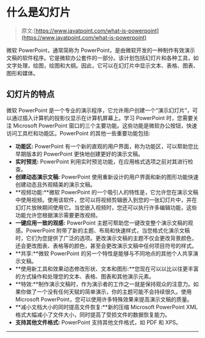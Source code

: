 # 什么是幻灯片

> 原文:[https://www.javatpoint.com/what-is-powerpoint](https://www.javatpoint.com/what-is-powerpoint)

微软 PowerPoint，通常简称为 PowerPoint，是由微软开发的一种制作有效演示文稿的软件程序。它是微软办公套件的一部分。该计划包括幻灯片和各种工具，如文字处理，绘图，绘图和大纲。因此，它可以在幻灯片中显示文本、表格、图表、图形和媒体。

## 幻灯片的特点

微软 PowerPoint 是一个专业的演示程序，它允许用户创建一个“演示幻灯片”，可以通过插入计算机的投影仪显示在计算机屏幕上。学习 PowerPoint 时，您需要关注 Microsoft PowerPoint 窗口的三个主要功能。这些功能是微软办公按钮，快速访问工具栏和功能区。PowerPoint 的其他一些重要功能包括:

*   **功能区:** PowerPoint 有一个新的直观的用户界面，称为功能区，可以帮助您比早期版本的 PowerPoint 更快地创建更好的演示文稿。
*   **实时预览:** PowerPoint 利用实时预览功能，在应用格式选项之前对其进行检查。
*   **创建动态演示文稿:** PowerPoint 使用重新设计的用户界面和新的图形功能快速创建动态且外观精美的演示文稿。
*   **视频功能:**微软 PowerPoint 的一个吸引人的特性是，它允许您在演示文稿中使用视频。使用该软件，您可以将视频剪辑嵌入到您的一张幻灯片中，并在幻灯片放映期间使用它。当您嵌入视频时，您还可以执行许多编辑功能，这些功能允许您根据演示需要更改视频。
*   **一键应用一致的观感:** PowerPoint 主题可帮助您一键改变整个演示文稿的观感。PowerPoint 附带了新的主题、布局和快速样式，当您格式化演示文稿时，它们为您提供了广泛的选项。更改演示文稿的主题不仅会更改背景颜色，还会更改图表、表格等的颜色，甚至会更改演示文稿中任何项目符号的样式。
*   **共享:**微软 PowerPoint 的另一个特性是能够与不同地点的其他个人共享演示文稿。
*   **使用新工具和效果动态修改形状、文本和图形:**您现在可以以比以往更丰富的方式操作和处理您的文本、表格、图表和其他演示元素。
*   **特效:**制作演示文稿时，作为演示者的工作之一就是保持观众的注意力。如果你做了一个没有任何天赋的简单演示，你的主题可能不会持续很久。使用 Microsoft PowerPoint，您可以使用许多特殊效果来提高演示文稿的质量。
*   **减小文档大小的同时提高文件恢复:**新的压缩 Microsoft PowerPoint XML 格式大幅减小了文件大小，同时提高了受损文件的数据恢复能力。
*   **支持其他文件格式:** PowerPoint 支持其他文件格式，如 PDF 和 XPS。

* * *